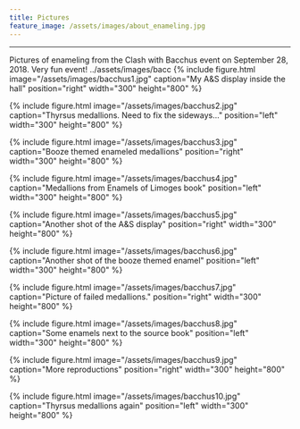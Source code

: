 ```yaml
---
title: Pictures
feature_image: /assets/images/about_enameling.jpg
---
```


* * *

Pictures of enameling from the Clash with Bacchus event on September 28, 2018. Very fun event! 
../assets/images/bacc
{% include figure.html image="/assets/images/bacchus1.jpg" caption="My A&S display inside the hall" position="right" width="300" height="800" %}

{% include figure.html image="/assets/images/bacchus2.jpg" caption="Thyrsus medallions. Need to fix the sideways..." position="left" width="300" height="800" %}

{% include figure.html image="/assets/images/bacchus3.jpg" caption="Booze themed enameled medallions" position="right" width="300" height="800" %}

{% include figure.html image="/assets/images/bacchus4.jpg" caption="Medallions from Enamels of Limoges book" position="left" width="300" height="800" %}

{% include figure.html image="/assets/images/bacchus5.jpg" caption="Another shot of the A&S display" position="right" width="300" height="800" %}

{% include figure.html image="/assets/images/bacchus6.jpg" caption="Another shot of the booze themed enamel" position="left" width="300" height="800" %}

{% include figure.html image="/assets/images/bacchus7.jpg" caption="Picture of failed medallions." position="right" width="300" height="800" %}

{% include figure.html image="/assets/images/bacchus8.jpg" caption="Some enamels next to the source book" position="left" width="300" height="800" %}

{% include figure.html image="/assets/images/bacchus9.jpg" caption="More reproductions" position="right" width="300" height="800" %}

{% include figure.html image="/assets/images/bacchus10.jpg" caption="Thyrsus medallions again" position="left" width="300" height="800" %}


